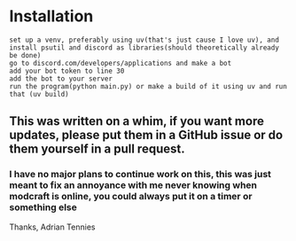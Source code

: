 # Installation
    set up a venv, preferably using uv(that's just cause I love uv), and install psutil and discord as libraries(should theoretically already be done)
    go to discord.com/developers/applications and make a bot
    add your bot token to line 30
    add the bot to your server
    run the program(python main.py) or make a build of it using uv and run that (uv build)

## This was written on a whim, if you want more updates, please put them in a GitHub issue or do them yourself in a pull request.
### I have no major plans to continue work on this, this was just meant to fix an annoyance with me never knowing when modcraft is online, you could always put it on a timer or something else

Thanks, Adrian Tennies